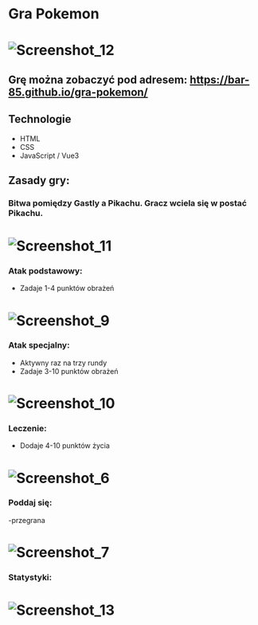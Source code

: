 # Gra Pokemon

# ![Screenshot_12](https://user-images.githubusercontent.com/105555319/175427588-a8c6b967-5948-4649-9721-3dfe91a41064.png)


## Grę można zobaczyć pod adresem: https://bar-85.github.io/gra-pokemon/

## Technologie
* HTML
* CSS
* JavaScript / Vue3

## Zasady gry: 

### Bitwa pomiędzy Gastly a Pikachu. Gracz wciela się w postać Pikachu.

# ![Screenshot_11](https://user-images.githubusercontent.com/105555319/175427553-dca0b802-6c69-4ba4-89cc-ed4b97f1b656.png)


### Atak podstawowy:
- Zadaje 1-4 punktów obrażeń 
# ![Screenshot_9](https://user-images.githubusercontent.com/105555319/175427489-cd737710-82d9-4664-a9cd-839192c2e011.png)


### Atak specjalny:
- Aktywny raz na trzy rundy
- Zadaje 3-10 punktów obrażeń 
# ![Screenshot_10](https://user-images.githubusercontent.com/105555319/175427508-f1ed0650-1d44-4f94-8bc3-67009fa1b9c0.png)


### Leczenie:
- Dodaje 4-10 punktów życia
# ![Screenshot_6](https://user-images.githubusercontent.com/105555319/175427253-bdfd4e21-881f-4a84-bdb0-f833296cd647.png)

### Poddaj się:
-przegrana
# ![Screenshot_7](https://user-images.githubusercontent.com/105555319/175427338-c185f49a-3f37-4ec4-9536-bb768362ab27.png)

### Statystyki:
# ![Screenshot_13](https://user-images.githubusercontent.com/105555319/175427947-0378cf0a-88b4-4391-b068-63958cf61a2f.png)


